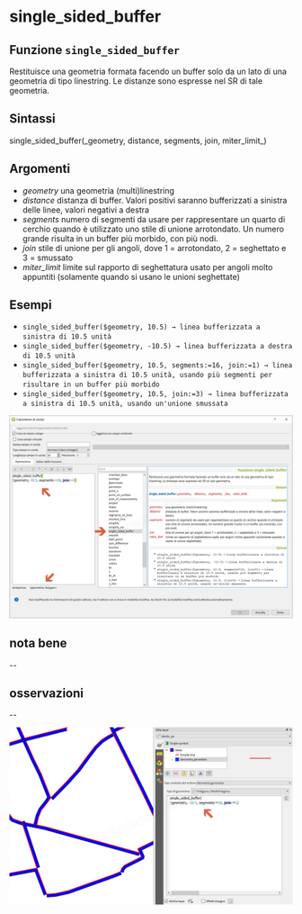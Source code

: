# single\_sided\_buffer

## Funzione `single_sided_buffer`

Restituisce una geometria formata facendo un buffer solo da un lato di una geometria di tipo linestring. Le distanze sono espresse nel SR di tale geometria.

## Sintassi

single_sided\_buffer\(\_geometry, distance, segments, join, miter\_limit_\)

## Argomenti

* _geometry_ una geometria \(multi\)linestring
* _distance_ distanza di buffer. Valori positivi saranno bufferizzati a sinistra delle linee, valori negativi a destra
* _segments_ numero di segmenti da usare per rappresentare un quarto di cerchio quando è utilizzato uno stile di unione arrotondato. Un numero grande risulta in un buffer più morbido, con più nodi.
* _join_ stile di unione per gli angoli, dove 1 = arrotondato, 2 = seghettato e 3 = smussato
* _miter\_limit_ limite sul rapporto di seghettatura usato per angoli molto appuntiti \(solamente quando si usano le unioni seghettate\)

## Esempi

* `single_sided_buffer($geometry, 10.5) → linea bufferizzata a sinistra di 10.5 unità`
* `single_sided_buffer($geometry, -10.5) → linea bufferizzata a destra di 10.5 unità`
* `single_sided_buffer($geometry, 10.5, segments:=16, join:=1) → linea bufferizzata a sinistra di 10.5 unità, usando più segmenti per risultare in un buffer più morbido`
* `single_sided_buffer($geometry, 10.5, join:=3) → linea bufferizzata a sinistra di 10.5 unità, usando un'unione smussata`

![](../../../.gitbook/assets/single_sided_buffer1.png)

## nota bene

--

## osservazioni

--

![](../../../.gitbook/assets/single_sided_buffer2.png)

